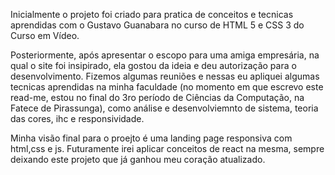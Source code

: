 Inicialmente o projeto foi criado para pratica de conceitos e tecnicas aprendidas com o Gustavo Guanabara no curso de HTML 5 e CSS 3 do Curso em Vídeo.

Posteriormente, após apresentar o escopo para uma amiga empresária, na qual o site foi insipirado, ela gostou da ideia e deu autorização para o 
desenvolvimento. Fizemos algumas reuniões e nessas eu apliquei algumas tecnicas aprendidas na minha faculdade (no momento em que escrevo este read-me, 
estou no final do 3ro período de Ciências da Computação, na Fatece de Pirassunga), como análise e desenvolviemnto de sistema, teoria das cores, ihc e 
responsividade.

Minha visão final para o proejto é uma landing page responsiva com html,css e js. Futuramente irei aplicar conceitos de react na mesma, sempre deixando 
este projeto que já ganhou meu coração atualizado.
